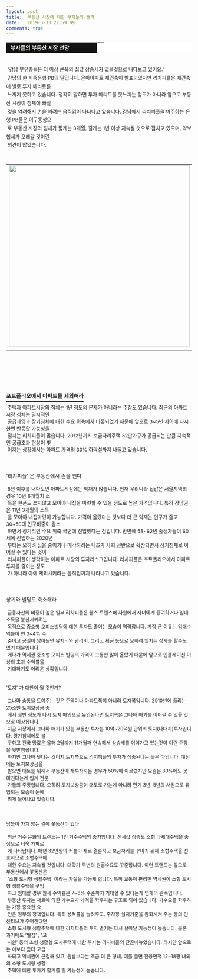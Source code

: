 ```yaml
---
layout: post
title:  부동산 시장에 대한 부자들의 생각
date:   2019-3-13 22:59:09
comments: true
---
```




<div><table width="99%" bgcolor="#ffffff" cellspacing="1" cellpadding="2"><tbody><tr><td width="230" bgcolor="#141313" style-="border-bottom:#141313 1px solid; border-left:#141313 1px solid; border-top:#141313 1px solid; &#13;&#10;border-right:#141313 1px solid"><span style="color: rgb(0, 0, 0); font-family: 맑은 고딕, dotum, verdana; font-size: 11pt;"><strong><span syle="font-size:11pt"><font color="#fffff0">&nbsp;부자들의 부동산 시장 전망</font></span></strong></span></td><td style="border-width: 0px 0px 1px; border-style: solid; border-color: rgb(255, 255, 255) rgb(255, 255, 255) rgb(20, 19, 19);"><span style="font-size: 11pt;"><font color="#000000">&nbsp;</font></span></td></tr></tbody></table><br><div style="line-height: 1.7;"><span style="font-size: 10pt;">&nbsp;'강남 부유층들은 더 이상 큰폭의 집값 상승세가 없을것으로 내다보고 있어요.'</span><br><span style="font-size: 10pt;">&nbsp;강남의 한 시중은행 PB의 말입니다. 은마아파트 재건축이 발표되었지만 리치피플은 재건축에 별로 투자 메리트를 <br>&nbsp;느끼지 </span><span style="font-size: 10pt;">못하고 있습니다. 정확히 말하면 투자 메리트를 못느끼는 정도가 아니라 앞으로 부동산 시장이 침체에 빠질<br>&nbsp;것을 염려해서 </span><span style="font-size: 10pt;">손을 빼려는 움직임이 나타나고 있습니다. 강남에서 리치피플을 마주하는 은행 PB들은 이구동성으<br>&nbsp;로 부동산 시장의 침체가 </span><span style="font-size: 10pt;">짧게는 3개월, 길게는 1년 이상 지속될 것으로 점치고 있으며, 약보헙세가 오래갈 것이란 <br>&nbsp;의견이 많았습니다.</span><br><br><div><table width="100%"><tbody><tr><td align="middle"><div class="imageblock center" style="text-align: center; clear: both;"><span data-url="https://t1.daumcdn.net/cfile/tistory/20147B0E4C5281F108?download" data-lightbox="lightbox"><img width="490" height="326" style="height: auto; cursor: pointer; max-width: 100%;" alt="" src="https://t1.daumcdn.net/cfile/tistory/20147B0E4C5281F108" filename="cfile21.uf@20147B0E4C5281F1084CAA.jpg" filemime=""></span></div></td></tr><tr><td align="middle">

 

 </td></tr></tbody></table></div><br><br><br><br><h3 style="font: bold 11pt/normal 맑은 고딕, Dotum, Sans-serif; margin: 0px; padding: 0px 0px 5px; border-bottom-color: rgb(51, 51, 51); border-bottom-width: 3px; border-bottom-style: solid; float: left; font-size-adjust: none; font-stretch: normal;">포트폴리오에서 아파트를 제외해라</h3></div></div><br><span style="font-size: 10pt;">﻿</span><br><span style="font-size: 10pt;">&nbsp;주택과 아파트시장의 침체는 1년 정도의 문제가 아니라는 주장도 있습니다. 최근의 아파트시장 침체는 일시적인 <br>&nbsp;공급과잉과 장</span><span style="font-size: 10pt;">기침체에 대한 수요 위축에서 비롯되었기 때문에 앞으로 3~5년 사이에 다시 한번 반등할 가능성을&nbsp;<br> &nbsp;점치는 리치피플이 많</span><span style="font-size: 10pt;">습니다. 2012년까지 보금자리주택 32만가구가 공급되는 만큼 지속적인 공급초과 현상이 빚<br>&nbsp;어지는 상황에서는 아파트 가격의 3</span><span style="font-size: 10pt;">0% 하락설까지 나돌고 있습니다.<br></span><br><br><br>'리치피플' 은 부동산에서 손을 뺀다<br><span style="font-size: 10pt;">﻿<br></span><span style="font-size: 10pt;">&nbsp;5년 이후를 내다보면 아파트시장에는 악재가 많습니다. 현재 우리나라 집값은 서울지역의 경우&nbsp;10년 6개월치 소<br>&nbsp;득을 한푼도 쓰지</span><span style="font-size: 10pt;">않고 모아야 내집을 마련할 수 있을 정도로 높은 가격입니다. 특히 강남권은 11년 3개월의 소득<br>&nbsp;을 모아야&nbsp;내집마련이 가능합</span><span style="font-size: 10pt;">니다. 가격이 올랐다는 것보다 더 큰 악재는 인구가 줄고 30~50대 인구비중이 감소<br>&nbsp;하면서 장기적인 수요 위축 국면에 진입했</span><span style="font-size: 10pt;">다는 점입니다. 반면에 58~62년 출생자들이 60세에 진입하는 2020년<br>&nbsp;부터는 오히려&nbsp;집을 줄이거나 매각하려는 니즈가 사회 전</span><span style="font-size: 10pt;">반으로 확산되면서 장기침체로 이어질 수 있다는 것이 <br>&nbsp;리치피플이 생각하는 아파트 시장의 투자리스크입니다. 리치피플은 </span><span style="font-size: 10pt;">포트폴리오에서 아파트 투자를 줄이는 정도<br>&nbsp;가 아니라 아예 제외시키려는 움직임까지 나타나고 있습니다.</span><br><br><br><br>상기와 빌딩도 축소해라<br><span style="font-size: 10pt;">﻿</span><br><font size="2">&nbsp;금융자산의 비중이 높은 일부 리치피플은 웰스 트랜스퍼 차원에서 자녀에게 증여하거나 임대소득을 분산시키려는 <br>&nbsp;목적으로 중소형 오피스빌딩에 대한 투자도 줄이는 모습이 역력합니다. 가장 큰 이유는 임대수익률이 연 3~4% 수<br>&nbsp;준이고 공실이 남아돌면 유지비와 관리비, 그리고 세금 등으로 오히려 밑지는 장사를 할수도 있기 때문입니다. <br> &nbsp;게다가 역세권 중소형 오피스 빌딩의 가격이 그동안 많이 올랐기 때문에 앞으로 인플레이션 이상의 초과 수익률을 <br>&nbsp;기대하기도 어려운 상황입니다.<br><br><br></font><font size="2">'토지' 가 대안이 될 것인가?<br><span style="font-size: 10pt;">﻿</span><br>&nbsp;그나마 숨통을 트여주는 것은 주택이나 아파트쪽이 아니라 토지쪽입니다. 2010년에 풀리는 25조원 토지보상금 중<br>&nbsp;에서 절반 정도가 다시 토지 매입으로 유입된다면 토지쪽은 그나마 매기를 이어갈 수 있을 것으로 예상됩니다. <br> &nbsp;지금 시장에서 그나마 매기가 있는 부동산 투자는 10억~20억원 단위의 토지(나대지)투자입니다. 경기침체에도 불<br>&nbsp;구하고 전국 땅값은 올해 2월까지 11개월째 연속해서 상승세를 이어가고 있는것이 이런 주장을 뒷받침합니다. <br> &nbsp;하지만 그나마 낫다는 것이지 토지쪽으로 리치피플의 투자가 집중된다는 뜻은 아닙니다. 예전에는 토지보상금을 <br>&nbsp;받으면 대토를 위해서 부동산에 재투자하는 경우가 50%에 이르렀지만 요즘은 30%에도 못미친다는게 업계 전문<br>&nbsp;가들의 주장입니다. 오히려 토지보상금이 대토로 가는게 아니라 만기 3년, 5년의 채권으로 유입되는 모습이 눈에 <br>&nbsp;띄게 늘어나고 있습니다.<br><br><br><br>남들이 가지 않는 길에 꽃동산이 있다</font><font size="2"><br><span style="font-size: 10pt;">﻿</span><br>&nbsp;최근 거주 문화의 트랜드는 1인 거주주택의 증가입니다. 전세값 상승도 소형 다세대주택을 중심으로 더욱 가파르<br>&nbsp;게 나타납니다. 매년 32만쌍의 커플이 새로 결혼하고 보금자리를 꾸미기 위해 소형주택을 선호하므로 소형주택에 <br>&nbsp;대한 수요는 지속될 것입니다. 대학가 주변의 원룸수요도 꾸준합니다. 이런 트랜드는 앞으로 부동산에서 꽃동산은 <br>&nbsp;'소형 도시형 생활주택' 이라는 가설을 가능케 합니다. 특히 교통이 편리한 역세권에 소형 도시형 생활주택을 구입<br>&nbsp;하고 임대할 경우 월세 수익률은 7~8% 수준까지 기대할 수 있다는게 업게의 관측입니다.&nbsp;<br> &nbsp;부동산 투자는 재료에 의한 가수요가 가격을 좌우하는 구조로 되어 있습니다. 가수요를 좌우하는 가장 중요한 요<br>&nbsp;인은 정부의 정책입니다. 특히 용적률을 늘려주고, 주차장 설치기준을 완화시켜 주는 등의 인센티브가 주어진다면 <br>&nbsp;소형 도시형 생활주택에 대한 리치피플의 투자 열기는 다시 살아날 가능성이 높습니다. 물론 과거에도 '벌집' , '고<br>&nbsp;시원' 등의 소형 생활형 도시주택에 대한 투자는 리치피플의 단골메뉴였습니다. 하지만 앞으로는 이보다 좀더 고급<br>&nbsp;화되고 역세권에 근접해 있고, 원룸보다는 조금 더 큰 형태, 예를 들면 전용면적 12~18평 내외의 소형 도시형 생활<br>&nbsp;주택에 대한 투자가 활기를 띌 가능성이 높습니다.</font><font size="2">﻿</font>